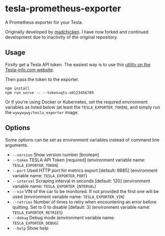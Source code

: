 # tesla-prometheus-exporter

A Prometheus exporter for your Tesla.

Originally developed by [madchicken](https://github.com/madchicken/tesla-prometheus-exporter). I have now forked and continued development due to inactivity of the original repository.

## Usage

Firstly get a Tesla API token. The easiest way is to use this [utility on the Tesla-info.com website](https://tesla-info.com/tesla-token.php).

Then pass the token to the exporter.

    npm install
    npm run serve -- --token=qts-a0123456789

Or if you're using Docker or Kubernetes, set the required environment variables as listed below (at least the `TESLA_EXPORTER_TOKEN`), and simply run the `wywywywy/tesla_exporter` image.

## Options

Some options can be set as environment variables instead of command line arguments.

- `--version` Show version number [boolean]
- `--token` TESLA API Token [required] (environment variable name: `TESLA_EXPORTER_TOKEN`)
- `--port` Used HTTP port for metrics export [default: 9885] (environment variable name: `TESLA_EXPORTER_PORT`)
- `--interval` Scraping interval in seconds [default: 120] (environment variable name: `TESLA_EXPORTER_INTERVAL`)
- `--vin` VIN of the car to be monitored. If not provided the first one will be used (environment variable name: `TESLA_EXPORTER_VIN`)
- `--retries` Number of times to retry when encountering an error before quitting. Set to 0 to disable [default: 3] (environment variable name: `TESLA_EXPORTER_RETRIES`)
- `--debug` Debug mode (environment variable name: `TESLA_EXPORTER_DEBUG`)
- `--help` Show help
